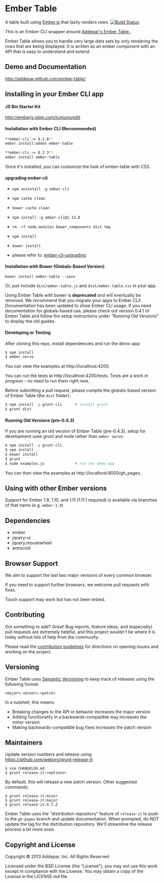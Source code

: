 # Ember Table

A table built using [Ember.js](http://emberjs.com/) that lazily renders rows.
[![Build Status](https://travis-ci.org/hedgeserv/ember-table-addon.svg?branch=master)](https://travis-ci.org/hedgeserv/ember-table-addon)

This is an Ember-CLI wrapper around [Addepar's Ember Table.](https://github.com/Addepar/ember-table).

Ember Table allows you to handle very large data sets by only rendering the
rows that are being displayed. It is written as an ember component with an API
that is easy to understand and extend.


## Demo and Documentation
http://addepar.github.com/ember-table/


## Installing in your Ember CLI app 

#### JS Bin Starter Kit

http://emberjs.jsbin.com/tumuno/edit

#### Installation with Ember CLI (Recommended)

```bash
**ember-cli >= 0.2.0**
ember install:addon ember-table
      
**ember-cli >= 0.2.3**
ember install ember-table
```

Once it's installed, you can customize the look of ember-table with CSS.

#### upgrading ember-cli

* `npm uninstall -g ember-cli`
* `npm cache clean`
* `bower cache clean`
* `npm install -g ember-cli@1.13.8`
* `rm -rf node_modules bower_components dist tmp`
* `npm install`
* `bower install` 

* please refer to: [ember-cli-upgrading](http://www.ember-cli.com/user-guide/#upgrading)

#### Installation with Bower (Globals-Based Version)

`bower install ember-table --save`

Or, just include `dist/ember-table.js` and `dist/ember-table.css` in your app.

Using Ember Table with bower is **deprecated** and will eventually be removed.
We recommend that you migrate your apps to Ember CLI! Documentation has been
updated to show Ember CLI usage. If you need documentation for globals-based
use, please check out version 0.4.1 of Ember Table and follow the setup
instructions under "Running Old Versions" to display the old guides.

#### Developing or Testing

After cloning this repo, install dependencies and run the demo app:

```bash
$ npm install
$ ember serve
```

You can view the examples at http://localhost:4200.

You can run the tests at http://localhost:4200/tests. Tests are a work in
progress - no need to run them right now.

Before submitting a pull request, please compile the globals-based version of
Ember Table (the `dist` folder):

```bash
$ npm install -g grunt-cli      # install grunt
$ grunt dist
```

#### Running Old Versions (pre-0.4.3)

If you are running an old version of Ember Table (pre-0.4.3), setup for
development uses grunt and node rather than `ember serve`:

```bash
$ npm install -g grunt-cli
$ npm install
$ bower install
$ grunt
$ node examples.js              # run the demo app
```

You can then view the examples at http://localhost:8000/gh_pages.

## Using with other Ember versions

Support for Ember 1.9, 1.10, and 1.11 (1.11.1 required) is available via
branches of that name (e.g. `ember-1.9`)

## Dependencies
* ember
* jquery-ui
* jquery.mousewheel
* antiscroll


## Browser Support

We aim to support the last two major versions of every common browser.

If you need to support further browsers, we welcome pull requests with fixes.

Touch support may work but has not been tested.


## Contributing

Got something to add? Great! Bug reports, feature ideas, and (especially) pull
requests are extremely helpful, and this project wouldn't be where it is today
without lots of help from the community.

Please read the [contribution guidelines](CONTRIBUTING.md) for directions on
opening issues and working on the project.


## Versioning

Ember Table uses [Semantic Versioning](http://semver.org) to keep track of
releases using the following format:

`<major>.<minor>.<patch>`

In a nutshell, this means:
* Breaking changes to the API or behavior increases the major version
* Adding functionality in a backwards-compatible way increases the minor version
* Making backwards-compatible bug fixes increases the patch version


## Maintainers
Update version numbers and release using https://github.com/webpro/grunt-release-it:

```
$ vim CHANGELOG.md
$ grunt release-it:<options>
```

By default, this will release a new patch version. Other suggested commands:

```
$ grunt release-it:minor
$ grunt release-it:major
$ grunt release-it:X.Y.Z
```

Ember Table uses the "distribution repository" feature of `release-it` to push to
the `gh-pages` branch and update documentation. When prompted, do NOT update the
tag for the distribution repository. We'll streamline the release process a bit
more soon.


## Copyright and License
Copyright © 2013 Addepar, Inc. All Rights Reserved

Licensed under the BSD License (the "License"); you may not use this work
except in compliance with the License. You may obtain a copy of the License in
the LICENSE.md file.
